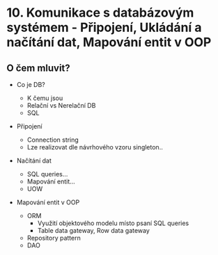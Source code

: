# 10. Komunikace s databázovým systémem - Připojení, Ukládání a načítání dat, Mapování entit v OOP

## O čem mluvit?
- Co je DB?
  - K čemu jsou
  - Relační vs Nerelační DB
  - SQL

- Připojení
  - Connection string
  - Lze realizovat dle návrhového vzoru singleton..

- Načítání dat
  - SQL queries...
  - Mapování entit...
  - UOW
  
- Mapování entit v OOP
  - ORM
    - Využití objektového modelu místo psaní SQL queries  
    - Table data gateway, Row data gateway
  - Repository pattern
  - DAO
  


